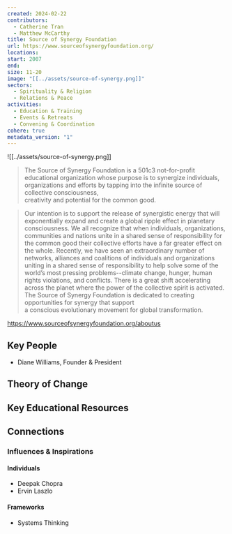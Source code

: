 ```yaml
---
created: 2024-02-22
contributors:
  - Catherine Tran
  - Matthew McCarthy
title: Source of Synergy Foundation
url: https://www.sourceofsynergyfoundation.org/
locations: 
start: 2007
end: 
size: 11-20
image: "[[../assets/source-of-synergy.png]]"
sectors:
  - Spirituality & Religion
  - Relations & Peace
activities:
  - Education & Training
  - Events & Retreats
  - Convening & Coordination
cohere: true
metadata_version: "1"
---
```


![[../assets/source-of-synergy.png]]

>The Source of Synergy Foundation is a 501c3 not-for-profit educational organization whose purpose is to synergize individuals, organizations and efforts by tapping into the infinite source of collective consciousness, creativity and potential for the common good.

>Our intention is to support the release of synergistic energy that will exponentially expand and create a global ripple effect in planetary consciousness. We all recognize that when individuals, organizations, communities and nations unite in a shared sense of responsibility for the common good their collective efforts have a far greater effect on the whole. Recently, we have seen an extraordinary number of networks, alliances and coalitions of individuals and organizations uniting in a shared sense of responsibility to help solve some of the world’s most pressing problems--climate change, hunger, human rights violations, and conflicts. There is a great shift accelerating across the planet where the power of the collective spirit is activated. The Source of Synergy Foundation is dedicated to creating opportunities for synergy that support a conscious evolutionary movement for global transformation.

https://www.sourceofsynergyfoundation.org/aboutus

## Key People

- Diane Williams, Founder & President

## Theory of Change

## Key Educational Resources

## Connections

### Influences & Inspirations

#### Individuals

- Deepak Chopra
- Ervin Laszlo
#### Frameworks

- Systems Thinking








